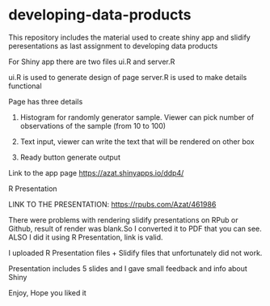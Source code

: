 # developing-data-products

This repository includes the material used to create shiny app and slidify peresentations as last assignment to developing data products

For Shiny app there are two files ui.R and server.R

ui.R is used to generate design of page
server.R is used to make details functional

Page has three details
1. Histogram for randomly generator sample. Viewer can pick number of observations of the sample (from 10 to 100)

2. Text input, viewer can write the text that will be rendered on other box

3. Ready button generate output

Link to the app page https://azat.shinyapps.io/ddp4/

R Presentation

LINK TO THE PRESENTATION:  https://rpubs.com/Azat/461986

There were problems with rendering slidify presentations on RPub or Github, result of render was blank.So I converted it to PDF that you can see. ALSO I did it using R Presentation, link is valid. 

I uploaded R Presentation files + Slidify files that unfortunately did not work.

Presentation includes 5 slides and I gave small feedback and info about Shiny

Enjoy,
Hope you liked it
